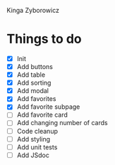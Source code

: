 Kinga Zyborowicz

# Things to do

- [x] Init
- [x] Add buttons
- [x] Add table
- [x] Add sorting
- [x] Add modal
- [x] Add favorites
- [x] Add favorite subpage
- [ ] Add favorite card
- [ ] Add changing number of cards
- [ ] Code cleanup
- [ ] Add styling
- [ ] Add unit tests
- [ ] Add JSdoc
